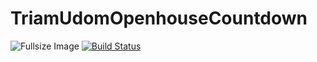 # TriamUdomOpenhouseCountdown 
![Fullsize Image](https://openhouse.triamudom.ac.th/assets/fullsize.png)
[![Build Status](https://travis-ci.com/iammarkps/OpenhouseCountdown.svg?branch=master)](https://travis-ci.com/iammarkps/OpenhouseCountdown)

